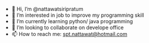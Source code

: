 - 👋 Hi, I’m @nattawatsiripratum
- 👀 I’m interested in job to improve my programming skill
- 🌱 I’m currently learning python/ java programming
- 💞️ I’m looking to collaborate on develope office
- 📫 How to reach me: spt.nattawat@hotmail.com

<!---
nattawatsiripratum/nattawatsiripratum is a ✨ special ✨ repository because its `README.md` (this file) appears on your GitHub profile.
You can click the Preview link to take a look at your changes.
--->
